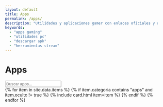 ```yaml
---
layout: default
title: Apps
permalink: /apps/
description: "Utilidades y aplicaciones gamer con enlaces oficiales y actualizaciones rápidas."
keywords:
  - "apps gaming"
  - "utilidades pc"
  - "descargar apk"
  - "herramientas stream"
---
```


<h1>Apps</h1>
<div class="search"><input id="q" type="search" placeholder="Buscar apps..."></div>

<div id="items" class="grid">
  {% for item in site.data.items %}
    {% if item.categoria contains "apps" and item.oculto != true %}
      {% include card.html item=item %}
    {% endif %}
  {% endfor %}
</div>
